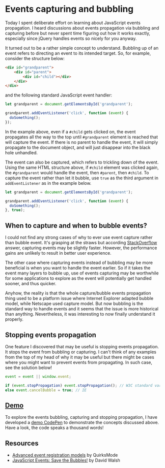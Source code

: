 # Events capturing and bubbling

Today I spent deliberate effort on learning about JavaScript events propagation. I heard discussions about events propagation via bubbling and capturing before but never spent time figuring out how it works exactly, especially since jQuery handles events so nicely for you anyway.

It turned out to be a rather simple concept to understand. Bubbling up of an event refers to directing an event to its intended target. So, for example, consider the structure below:

```html
<div id="grandparent">
	<div id="parent">
		<div id="child"></div>
	</div>
</div>
```

and the following standard JavaScript event handler:

```javascript
let grandparent = document.getElementsById('grandparent');

grandparent.addEventListener('click', function (event) {
  doSomething();
});
```

In the example above, even if a `#child` gets clicked on, the event propagates all the way to the top until `#grandparent` element is reached that will capture the event. If there is no parent to handle the event, it will simply propagate to the document object, and will just disappear into the black hole unhandled.

The event can also be captured, which refers to trickling down of the event. Using the same HTML structure above, if `#child` element was clicked again, the `#grandparent` would handle the event, then `#parent`, then `#child`. To capture the event rather than let it bubble, use `true` as the third argument in `addEventListener` as in the example below.

```javascript
let grandparent = document.getElementsById('grandparent');

grandparent.addEventListener('click', function (event) {
  doSomething();
}, true);
```

## When to capture and when to bubble events?

I could not find any strong cases of why to ever use event capture rather than bubble event. It's grasping at the straws but according [StackOverflow](http://stackoverflow.com/questions/2661199/event-capturing-vs-event-bubbling/10335117#10335117) answer, capturing events may be slightly faster. However, the performance gains are unlikely to result in better user experience.

The other case where capturing events instead of bubbling may be more beneficial is when you want to handle the event earlier. So if it takes the event many layers to bubble up, use of events capturing may be worthwhile for some applications to explore as the event will potentially get handled sooner, and thus quicker.

Anyhow, the reality is that the whole capture/bubble events propagation thing used to be a platform issue where Internet Explorer adapted bubble model, while Netscape used capture model. But now bubbling is the standard way to handle events and it seems that the issue is more historical than anything. Nevertheless, it was interesting to now finally understand it properly.

## Stopping events propagation

One feature I discovered that may be useful is stopping events propagation. It stops the event from bubbling or capturing. I can't think of any examples from the top of my head of why it may be useful but there might be cases where you might want to prevent events from propagating. In such case, see the solution below!

```javascript
event = event || window.event;

if (event.stopPropagation) event.stopPropagation(); // W3C standard variant
else event.cancelBubble = true; // IE
```

## [Demo](http://codepen.io/karolis/pen/YqNWpm/)

To explore the events bubbling, capturing and stopping propagation, I have developed a [demo CodePen](http://codepen.io/karolis/pen/YqNWpm/) to demonstrate the concepts discussed above. Have a look, the code speaks a thousand words!

## Resources
- [Advanced event registration models](http://www.quirksmode.org/js/events_advanced.html) by QuirksMode
- [JavaScript Events: Save the Bubbles!](https://davidwalsh.name/javascript-events) by David Walsh